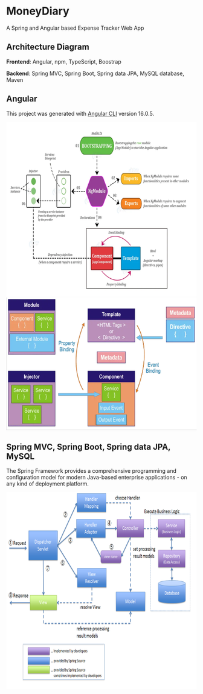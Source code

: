# MoneyDiary

A Spring and Angular based Expense Tracker Web App

## Architecture Diagram

**Frontend**: Angular, npm, TypeScript, Boostrap

**Backend**: Spring MVC, Spring Boot, Spring data JPA, MySQL database, Maven

## Angular

This project was generated with [Angular CLI](https://github.com/angular/angular-cli) version 16.0.5.

<img src="expense-tracker-frontend/src/assets/0-readme.webp" width="770" height="460"/>

<img src="expense-tracker-frontend/src/assets/1-readme.webp" width="650" height="350"/>

## Spring MVC, Spring Boot, Spring data JPA, MySQL

The Spring Framework provides a comprehensive programming and configuration model for modern Java-based enterprise applications - on any kind of deployment platform.

<img src="expensetracker/src/main/resources/static/RequestLifecycle.png" width="800" height="520"/>


